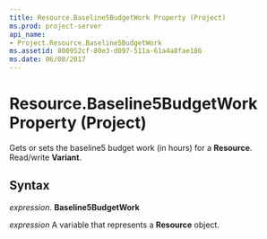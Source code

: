 ```yaml
---
title: Resource.Baseline5BudgetWork Property (Project)
ms.prod: project-server
api_name:
- Project.Resource.Baseline5BudgetWork
ms.assetid: 800952cf-80e3-d097-511a-61a4a8fae186
ms.date: 06/08/2017
---
```



# Resource.Baseline5BudgetWork Property (Project)

Gets or sets the baseline5 budget work (in hours) for a **Resource**. Read/write **Variant**.


## Syntax

 _expression_. **Baseline5BudgetWork**

 _expression_ A variable that represents a **Resource** object.


